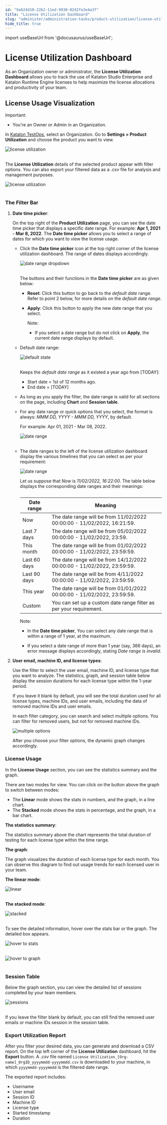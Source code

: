 ```yaml
---
id: "9a624d10-22b2-11ed-9930-0242fe3e4a3f"
title: "License Utilization Dashboard"
slug: "administer/administration-tasks/product-utilization/license-utilization-dashboard"
hide_title: true
---
```

import useBaseUrl from '@docusaurus/useBaseUrl';


# <a id="id" class="anchor_top_offset"/><a id="ariaid-title1" class="anchor_top_offset"/>License Utilization Dashboard

<p xmlns="http://www.w3.org/1999/xhtml" className="p">As an Organization owner or administrator, the <strong className="ph b">License Utilization Dashboard</strong> allows you to track the use of Katalon Studio Enterprise and Katalon Runtime Engine licenses to help maximize the license allocations and productivity of your team.</p> 

## <a id="id_1" class="anchor_top_offset"/>License Usage Visualization

<div xmlns="http://www.w3.org/1999/xhtml" className="note important note_important"><span className="note__title">Important:</span> 
  <ul className="ul"><li className="li">You're an Owner or Admin in an Organization.</li></ul>
</div>
<p xmlns="http://www.w3.org/1999/xhtml" className="p">In <a className="xref j-external-link" href="https://testops.katalon.io/" target="_blank">Katalon TestOps</a>, select an Organization. Go to <strong className="ph b">Settings &gt; Product Utilization</strong> and choose the product you want to view.</p> 
<p xmlns="http://www.w3.org/1999/xhtml" className="p"> <img className="image" src={useBaseUrl("https://github.com/katalon-studio/docs-images/raw/master/katalon-studio/docs/license-utilization-dashboard/K.S.E-8.2.5-license-utilization-dashboard-settings-product_utilization.PNG")} alt="license utilization" /><br /><br /> </p> 
<p xmlns="http://www.w3.org/1999/xhtml" className="p">The <strong className="ph b">License Utilization</strong> details of the selected product appear with filter options. You can also export your filtered data as a <em className="ph i">.csv</em> file for analysis and management purposes.</p> 
<p xmlns="http://www.w3.org/1999/xhtml" className="p"> <img className="image" src={useBaseUrl("https://github.com/katalon-studio/docs-images/raw/master/katalon-studio/docs/license-utilization-dashboard/K.S.E-8.2.5-license-utilization-dashboard-default_state.png")} alt="license utilization" /><br /><br /> </p> 

### <a id="id_2" class="anchor_top_offset"/>The Filter Bar

<ol xmlns="http://www.w3.org/1999/xhtml" className="ol"><li className="li">     <p className="p"><strong className="ph b">Date time picker</strong>:</p>     <p className="p">On the top right of the <strong className="ph b">Product Utilization</strong> page, you can see the date time picker that displays a specific date range. For example: <strong className="ph b">Apr 1, 2021 - Mar 8, 2022</strong>. The <strong className="ph b">Date time picker</strong> allows you to select a range of dates for which you want to view the license usage.</p>     <ul className="ul"><li className="li">         <p className="p">Click the <strong className="ph b">Date time picker</strong> icon at the top right corner of the license utilization dashboard. The range of dates displays accordingly.</p>         <p className="p"> <img className="image" src={useBaseUrl("https://github.com/katalon-studio/docs-images/raw/master/katalon-studio/docs/license-utilization-dashboard/K.S.E-8.2.5-license-utilization-dashboard-date_range_picker.png")} alt="date range dropdown" /><br /><br />         </p>         <p className="p">The buttons and their functions in the <strong className="ph b">Date time picker</strong> are as given below:</p>         <ul className="ul"><li className="li">             <p className="p"> <strong className="ph b">Reset</strong>: Click this button to go back to the <em className="ph i">default date</em> range. Refer to point 2 below, for more details on the <em className="ph i">default date range</em>.</p>           </li><li className="li">             <p className="p"> <strong className="ph b">Apply</strong>: Click this button to apply the new date range that you select.</p>             <div className="note note note_note"><span className="note__title">Note:</span>                <ul className="ul"><li className="li">                   <p className="p">If you select a date range but do not click on <strong className="ph b">Apply</strong>, the current date range displays by default.</p>                 </li></ul>             </div>           </li></ul>       </li><li className="li">         <p className="p">Default date range:</p>         <p className="p"> <img className="image" src={useBaseUrl("https://github.com/katalon-studio/docs-images/raw/4e58d346a97b11c73bc029feb1b84e5a991335bf/katalon-studio/docs/license-utilization-dashboard/K.S.E-8.2.5-license_utilization_default_state.png")} alt="default state" /><br /><br />         </p>         <p className="p">Keeps the <em className="ph i">default date range</em> as it existed a year ago from [TODAY]:</p>         <ul className="ul"><li className="li">Start date = 1st of 12 months ago.</li><li className="li">End date = [TODAY]</li></ul>       </li><li className="li">         <p className="p">As long as you apply the filter, the date range is valid for all sections on the page, including <strong className="ph b">Chart</strong> and <strong className="ph b">Session table</strong>.</p>       </li><li className="li">         <p className="p">For any date range or quick options that you select, the format is always: <em className="ph i">MMM DD, YYYY - MMM DD, YYYY</em>, by default.</p>         <p className="p">For example: Apr 01, 2021 - Mar 08, 2022.</p>         <p className="p"> <img className="image" src={useBaseUrl("https://github.com/katalon-studio/docs-images/raw/master/katalon-studio/docs/license-utilization-dashboard/K.S.E-8.2.5-license-utilization-dashboard-date_format.PNG")} alt="date range" /><br /><br />         </p>       </li><li className="li">         <p className="p">The date ranges to the left of the license utilization dashboard display the various timelines that you can select as per your requirement:</p>         <p className="p"> <img className="image" width={250} src={useBaseUrl("/9a5c59a0-22b2-11ed-9930-0242fe3e4a3f.png")} alt="date range" /></p>         <p className="p">Let us suppose that <em className="ph i">Now</em> is <em className="ph i">11/02/2022, 16:22:00</em>. The table below displays the corresponding date ranges and their meanings:</p>         <table className="table anchor_top_offset" id="id_2__69b6e209-17ec-4be0-8a7b-3baa02750cc5"><caption /><thead className="thead"><tr className><th className="entry anchor_top_offset" id="id_2__69b6e209-17ec-4be0-8a7b-3baa02750cc5__entry__1">Date range</th><th className="entry anchor_top_offset" id="id_2__69b6e209-17ec-4be0-8a7b-3baa02750cc5__entry__2">Meaning</th></tr></thead><tbody className="tbody"><tr className><td className="entry" headers="id_2__69b6e209-17ec-4be0-8a7b-3baa02750cc5__entry__1 id_2__69b6e209-17ec-4be0-8a7b-3baa02750cc5__entry__2 ">Now</td><td className="entry" headers="id_2__69b6e209-17ec-4be0-8a7b-3baa02750cc5__entry__1 id_2__69b6e209-17ec-4be0-8a7b-3baa02750cc5__entry__2 ">The date range will be from 11/02/2022 00:00:00 - 11/02/2022, 16:21:59.</td></tr><tr className><td className="entry" headers="id_2__69b6e209-17ec-4be0-8a7b-3baa02750cc5__entry__1 id_2__69b6e209-17ec-4be0-8a7b-3baa02750cc5__entry__2 ">Last 7 days</td><td className="entry" headers="id_2__69b6e209-17ec-4be0-8a7b-3baa02750cc5__entry__1 id_2__69b6e209-17ec-4be0-8a7b-3baa02750cc5__entry__2 ">The date range will be from 05/02/2022 00:00:00 - 11/02/2022, 23:59.</td></tr><tr className><td className="entry" headers="id_2__69b6e209-17ec-4be0-8a7b-3baa02750cc5__entry__1 id_2__69b6e209-17ec-4be0-8a7b-3baa02750cc5__entry__2 ">This month</td><td className="entry" headers="id_2__69b6e209-17ec-4be0-8a7b-3baa02750cc5__entry__1 id_2__69b6e209-17ec-4be0-8a7b-3baa02750cc5__entry__2 ">The date range will be from 01/02/2022 00:00:00 - 11/02/2022, 23:59:59.</td></tr><tr className><td className="entry" headers="id_2__69b6e209-17ec-4be0-8a7b-3baa02750cc5__entry__1 id_2__69b6e209-17ec-4be0-8a7b-3baa02750cc5__entry__2 ">Last 60 days</td><td className="entry" headers="id_2__69b6e209-17ec-4be0-8a7b-3baa02750cc5__entry__1 id_2__69b6e209-17ec-4be0-8a7b-3baa02750cc5__entry__2 ">The date range will be from 14/12/2022 00:00:00 - 11/02/2022, 23:59:59.</td></tr><tr className><td className="entry" headers="id_2__69b6e209-17ec-4be0-8a7b-3baa02750cc5__entry__1 id_2__69b6e209-17ec-4be0-8a7b-3baa02750cc5__entry__2 ">Last 90 days</td><td className="entry" headers="id_2__69b6e209-17ec-4be0-8a7b-3baa02750cc5__entry__1 id_2__69b6e209-17ec-4be0-8a7b-3baa02750cc5__entry__2 ">The date range will be from 4/11/2022 00:00:00 - 11/02/2022, 23:59:59.</td></tr><tr className><td className="entry" headers="id_2__69b6e209-17ec-4be0-8a7b-3baa02750cc5__entry__1 id_2__69b6e209-17ec-4be0-8a7b-3baa02750cc5__entry__2 ">This year</td><td className="entry" headers="id_2__69b6e209-17ec-4be0-8a7b-3baa02750cc5__entry__1 id_2__69b6e209-17ec-4be0-8a7b-3baa02750cc5__entry__2 ">The date range will be from 01/01/2022 00:00:00 - 11/02/2022, 23:59:59.</td></tr><tr className><td className="entry" headers="id_2__69b6e209-17ec-4be0-8a7b-3baa02750cc5__entry__1 id_2__69b6e209-17ec-4be0-8a7b-3baa02750cc5__entry__2 ">Custom</td><td className="entry" headers="id_2__69b6e209-17ec-4be0-8a7b-3baa02750cc5__entry__1 id_2__69b6e209-17ec-4be0-8a7b-3baa02750cc5__entry__2 ">You can set up a custom date range filter as per your requirement.</td></tr></tbody></table>         <div className="p">           <div className="note note note_note"><span className="note__title">Note:</span>              <ul className="ul"><li className="li">                 <p className="p">In the <strong className="ph b">Date time picker</strong>, You can select any date range that is within a range of 1 year, at the maximum.</p>               </li><li className="li">                 <p className="p">If you select a date range of more than 1 year (say, 366 days), an error message displays accordingly, stating <em className="ph i">Date range is invalid</em>.</p>               </li></ul>           </div>         </div>       </li></ul>   </li><li className="li">     <p className="p"><strong className="ph b">User email, machine ID, and license types</strong>:</p>     <p className="p">Use the filter to select the user email, machine ID, and license type that you want to analyze. The statistics, graph, and session table below display the session durations for each license type within the 1-year period.</p>     <p className="p">If you leave it blank by default, you will see the total duration used for all license types, machine IDs, and user emails, including the data of removed machine IDs and user emails.</p>     <p className="p">In each filter category, you can search and select multiple options. You can filter for removed users, but not for removed machine IDs.</p>     <p className="p"><img className="image" src={useBaseUrl("/9a5b9650-22b2-11ed-9930-0242fe3e4a3f.png")} alt="multiple options" /></p>     <p className="p">After you choose your filter options, the dynamic graph changes accordingly.</p>   </li></ol> 

### <a id="id_3" class="anchor_top_offset"/>License Usage

<p xmlns="http://www.w3.org/1999/xhtml" className="p">In the <strong className="ph b">License Usage</strong> section, you can see the statistics summary and the graph.</p> 
<p xmlns="http://www.w3.org/1999/xhtml" className="p">There are two modes for view. You can click on the button above the graph to switch between modes:</p> 
<ul xmlns="http://www.w3.org/1999/xhtml" className="ul"><li className="li">The <strong className="ph b">Linear</strong> mode shows the stats in numbers, and the graph, in a line chart.</li><li className="li">The <strong className="ph b">Stacked</strong> mode shows the stats in percentage, and the graph, in a bar chart.</li></ul> 
<p xmlns="http://www.w3.org/1999/xhtml" className="p"><strong className="ph b">The statistics summary</strong>:</p> 
<p xmlns="http://www.w3.org/1999/xhtml" className="p">The statistics summary above the chart represents the total duration of testing for each license type within the time range.</p> 
<p xmlns="http://www.w3.org/1999/xhtml" className="p"><strong className="ph b">The graph</strong>:</p> 
<p xmlns="http://www.w3.org/1999/xhtml" className="p">The graph visualizes the duration of each license type for each month. You can observe this diagram to find out usage trends for each licensed user in your team.</p> 
<p xmlns="http://www.w3.org/1999/xhtml" className="p"> <strong className="ph b">The linear mode</strong>:</p> 
<p xmlns="http://www.w3.org/1999/xhtml" className="p"> <img className="image" src={useBaseUrl("https://github.com/katalon-studio/docs-images/raw/master/katalon-studio/docs/license-utilization-dashboard/linear-example.png")} alt="linear" /><br /><br /> </p> 
<p xmlns="http://www.w3.org/1999/xhtml" className="p"> <strong className="ph b">The stacked mode</strong>:</p> 
<p xmlns="http://www.w3.org/1999/xhtml" className="p"> <img className="image" src={useBaseUrl("https://github.com/katalon-studio/docs-images/raw/master/katalon-studio/docs/license-utilization-dashboard/stacked%20mode.png")} alt="stacked" /><br /><br /> </p> 
<p xmlns="http://www.w3.org/1999/xhtml" className="p">To see the detailed information, hover over the stats bar or the graph. The detailed box appears.</p> 
<p xmlns="http://www.w3.org/1999/xhtml" className="p"> <img className="image" src={useBaseUrl("https://github.com/katalon-studio/docs-images/raw/master/katalon-studio/docs/license-utilization-dashboard/hover-statistic.png")} alt="hover to stats" /><br /><br /> </p> 
<p xmlns="http://www.w3.org/1999/xhtml" className="p"> <img className="image" src={useBaseUrl("https://github.com/katalon-studio/docs-images/raw/master/katalon-studio/docs/license-utilization-dashboard/hover-graph.png")} alt="hover to graph" /><br /><br /> </p> 

### <a id="id_4" class="anchor_top_offset"/>Session Table

<p xmlns="http://www.w3.org/1999/xhtml" className="p">Below the graph section, you can view the detailed list of sessions completed by your team members.</p> 
<p xmlns="http://www.w3.org/1999/xhtml" className="p"> <img className="image" src={useBaseUrl("https://github.com/katalon-studio/docs-images/raw/4e58d346a97b11c73bc029feb1b84e5a991335bf/katalon-studio/docs/license-utilization-dashboard/K.S.E-8.2.5-license-utilization-dashboard-session_table.png")} alt="sessions" /><br /><br /> </p> 
<p xmlns="http://www.w3.org/1999/xhtml" className="p">If you leave the filter blank by default, you can still find the removed user emails or machine IDs session in the session table.</p> 

### <a id="id_5" class="anchor_top_offset"/>Export Utilization Report

<p xmlns="http://www.w3.org/1999/xhtml" className="p">After you filter your desired data, you can generate and   download a CSV report. On the top left corner of the   <strong className="ph b">License Utilization</strong> dashboard, hit the   <strong className="ph b">Export</strong> button. A <em className="ph i">.csv</em> file named    <code className="ph codeph">License Utilization_[Org-name]_OrgID_yyyymmdd-yyyymmdd.csv</code>         is   downloaded to your machine, in which <code className="ph codeph">yyyymmdd-yyyymmdd</code>   is the filtered date range.</p> 
<p xmlns="http://www.w3.org/1999/xhtml" className="p">The exported report includes:</p> 
<ul xmlns="http://www.w3.org/1999/xhtml" className="ul"><li className="li">Username</li><li className="li">User email</li><li className="li">Session ID</li><li className="li">Machine ID</li><li className="li">License type</li><li className="li">Started timestamp</li><li className="li">Duration</li></ul> 
